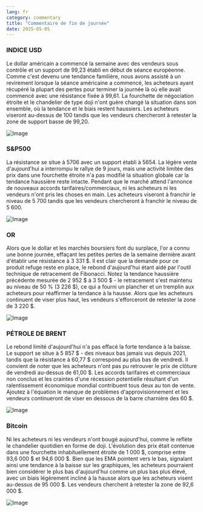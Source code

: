 ```yaml
---
lang: fr
category: commentary
title: "Commentaire de fin de journée"
date: 2025-05-05
---
```


### INDICE USD

Le dollar américain a commencé la semaine avec des vendeurs sous contrôle et un support de 99,23 établi en début de séance européenne. Comme c'est devenu une tendance familière, nous avons assisté à un revirement lorsque la séance américaine a commencé, les acheteurs ayant récupéré la plupart des pertes pour terminer la journée là où elle avait commencé avec une résistance fixée à 99,61. La fourchette de négociation étroite et le chandelier de type doji n'ont guère changé la situation dans son ensemble, où la tendance et le biais restent haussiers. Les acheteurs viseront au-dessus de 100 tandis que les vendeurs chercheront à retester la zone de support basse de 99,20.

![Image](https://markleighedu.github.io/img/May-2025/05-May-2025/usdindex.jpg)

### S&P500

La résistance se situe à 5706 avec un support établi à 5654. La légère vente d'aujourd'hui a interrompu le rallye de 9 jours, mais une activité limitée des prix dans une fourchette étroite n'a pas modifié la situation globale car la tendance haussière reste intacte. Pendant que le marché attend l'annonce de nouveaux accords tarifaires/commerciaux, ni les acheteurs ni les vendeurs n'ont pris les choses en main. Les acheteurs viseront à franchir le niveau de 5 700 tandis que les vendeurs chercheront à franchir le niveau de 5 600.

![Image](https://markleighedu.github.io/img/May-2025/05-May-2025/sp500.jpg)

### OR

Alors que le dollar et les marchés boursiers font du surplace, l'or a connu une bonne journée, effaçant les petites pertes de la semaine dernière avant d'établir une résistance à 3 331 $. Il est clair que la demande pour ce produit refuge reste en place, le rebond d'aujourd'hui étant aidé par l'outil technique de retracement de Fibonacci. Notez la tendance haussière précédente mesurée de 2 952 $ à 3 500 $ - le retracement s'est maintenu au niveau de 50 % (3 226 $), ce qui a fourni un plancher et un tremplin aux acheteurs pour réaffirmer la tendance à la hausse. Alors que les acheteurs continuent de viser plus haut, les vendeurs s'efforceront de retester la zone de 3 220 $. 

![Image](https://markleighedu.github.io/img/May-2025/05-May-2025/gold.jpg)

### PÉTROLE DE BRENT

Le rebond limité d'aujourd'hui n'a pas effacé la forte tendance à la baisse. Le support se situe à 5 857 $ - des niveaux bas jamais vus depuis 2021, tandis que la résistance à 60,77 $ correspond au plus bas de vendredi. Il convient de noter que les acheteurs n'ont pas pu retrouver le prix de clôture de vendredi au-dessus de 61,00 $. Les accords tarifaires et commerciaux non conclus et les craintes d'une récession potentielle résultant d'un ralentissement économique mondial contribuent tous deux au ton de vente. Ajoutez à l'équation le manque de problèmes d'approvisionnement et les vendeurs continueront de viser en dessous de la barre charnière des 60 $. 

![Image](https://markleighedu.github.io/img/May-2025/05-May-2025/brentoil.jpg)

### Bitcoin

Ni les acheteurs ni les vendeurs n'ont bougé aujourd'hui, comme le reflète le chandelier quotidien en forme de doji. L'évolution des prix était contenue dans une fourchette inhabituellement étroite de 1 000 $, comprise entre 93,6 000 $ et 94,6 000 $. Bien que les EMA pointent vers le bas, signalant ainsi une tendance à la baisse sur les graphiques, les acheteurs pourraient bien considérer le plus bas d'aujourd'hui comme un plus bas plus élevé, avec un biais légèrement incliné à la hausse alors que les acheteurs visent au-dessus de 95 000 $. Les vendeurs cherchent à retester la zone de 92,6 000 $.

![Image](https://markleighedu.github.io/img/May-2025/05-May-2025/bitcoin.jpg)

